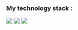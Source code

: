 ### My technology stack :
<img src="https://img.shields.io/badge/HTML5-006400?style=for-the-badge&logo=HTML5&logoColor=white"/> <img src="https://img.shields.io/badge/CSS3-006400?style=for-the-badge&logo=CSS3&logoColor=white"/> <img src="https://img.shields.io/badge/JS-006400?style=for-the-badge&logo=JavaScript&logoColor=white"/>

